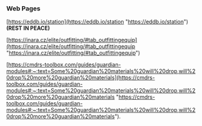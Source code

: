 
### Web Pages

[https://eddb.io/station](https://eddb.io/station "https://eddb.io/station") **(REST IN PEACE)**

[https://inara.cz/elite/outfitting/#tab_outfittingequip](https://inara.cz/elite/outfitting/#tab_outfittingequip "https://inara.cz/elite/outfitting/#tab_outfittingequip")

[https://cmdrs-toolbox.com/guides/guardian-modules#:~:text=Some%20guardian%20materials%20will%20drop,will%20drop%20more%20guardian%20materials](https://cmdrs-toolbox.com/guides/guardian-modules#:~:text=Some%20guardian%20materials%20will%20drop,will%20drop%20more%20guardian%20materials "https://cmdrs-toolbox.com/guides/guardian-modules#:~:text=Some%20guardian%20materials%20will%20drop,will%20drop%20more%20guardian%20materials").